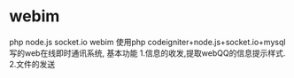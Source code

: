 webim
=====

php node.js socket.io webim
使用php codeigniter+node.js+socket.io+mysql写的web在线即时通讯系统,
基本功能
 1.信息的收发,提取webQQ的信息提示样式.
 2.文件的发送
